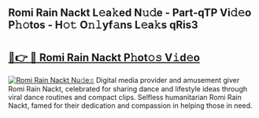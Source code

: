 ## Romi Rain Nackt L𝚎a𝚔ed N𝚞𝚍e - Part-qTP Vi𝚍𝚎o P𝚑𝚘tos - H𝚘𝚝 O𝚗𝚕yf𝚊ns L𝚎a𝚔s qRis3

# <h2><a href="http://kfdi7p.oniu.top/?m=Romi+Rain+Nackt">🔗👉 🔴 Romi Rain Nackt P𝚑ot𝚘𝚜 V𝚒d𝚎o</a></h2>

[![Romi Rain Nackt Nu𝚍e𝚜](https://i.imgur.com/0qMVB7G.gif)](http://kfdi7p.oniu.top/?m=Romi+Rain+Nackt)
Digital media provider and amusement giver Romi Rain Nackt, celebrated for sharing dance and lifestyle ideas through viral dance routines and compact clips. Selfless humanitarian Romi Rain Nackt, famed for their dedication and compassion in helping those in need.  
